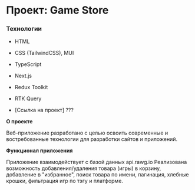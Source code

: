 # Проект: Game Store

### Технологии

- HTML
- CSS (TailwindCSS), MUI
- TypeScript
- Next.js
- Redux Toolkit
- RTK Query

- [Ссылка на проект] ???

**О проекте**

Веб-приложение разработано с целью освоить современные и востребованные технологии для разработки сайтов и приложений.

**Функционал приложения**

Приложение взаимодействует с базой данных api.rawg.io Реализована возможность добавления/удаления товара (игры) в корзину, добавление в "избранное", поиск товара по имени, пагинация, хлебные крошки, фильтрация игр по тэгу и платформе.
